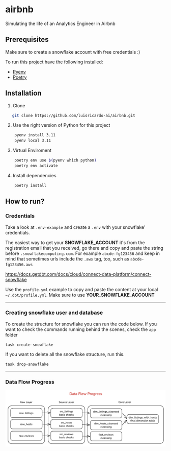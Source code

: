 # airbnb

Simulating the life of an Analytics Engineer in Airbnb

## Prerequisites
Make sure to create a snowflake account with free credentials :)

To run this project have the following installed:
* [Pyenv](https://github.com/pyenv/pyenv)
* [Poetry](https://python-poetry.org)

## Installation
1. Clone 
```sh
   git clone https://github.com/luisricardo-ai/airbnb.git
```

2. Use the right version of Python for this project
```sh
    pyenv install 3.11
    pyenv local 3.11
```

3. Virtual Enviroment
```sh
    poetry env use $(pyenv which python)
    poetry env activate
```

4. Install dependencies
```sh
    poetry install
```

## How to run?

### Credentials

Take a look at `.env-example` and create a `.env` with your snowflake' credentials. 

The easiest way to get your **SNOWFLAKE_ACCOUNT** it's from the registration email that you received, go there and copy and paste the string before `.snowflakecomputing.com`. For example `abcde-fg123456` and keep in mind that sometimes urls include the `.aws` tag, too, such as `abcde-fg123456.aws`

https://docs.getdbt.com/docs/cloud/connect-data-platform/connect-snowflake

Use the `profile.yml` example to copy and paste the content at your local `~/.dbt/profile.yml`. Make sure to use **YOUR_SNOWFLAKE_ACCOUNT**

---
### Creating snowflake user and database
To create the structure for snowflake you can run the code below. If you want to check the commands running behind the scenes, check the `app` folder

```cli
task create-snowflake
```

If you want to delete all the snowflake structure, run this.

```cli
task drop-snowflake
```


---
### Data Flow Progress
![DataFlowProgress](/img/data_flow_progress.png)